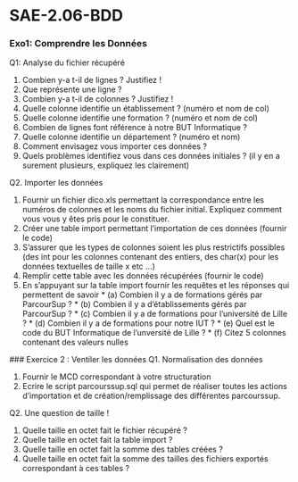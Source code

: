 # SAE-2.06-BDD

### Exo1: Comprendre les Données
Q1: Analyse du fichier récupéré
  1. Combien y-a t-il de lignes ? Justifiez !
  2. Que représente une ligne ? 
  3. Combien y-a t-il de colonnes ? Justifiez ! 
  4. Quelle colonne identifie un établissement ? (numéro et nom de col) 
  5. Quelle colonne identifie une formation ? (numéro et nom de col) 
  6. Combien de lignes font référence à notre BUT Informatique ? 
  7. Quelle colonne identifie un département ? (numéro et nom)
  8. Comment envisagez vous importer ces données ? 
  9. Quels problèmes identifiez vous dans ces données initiales ? (il y en a surement plusieurs, expliquez les clairement)

Q2. Importer les données
  1. Fournir un fichier dico.xls permettant la correspondance entre les numéros de colonnes et les noms du fichier         initial. Expliquez comment vous vous y êtes pris pour le constituer.
  2. Créer une table import permettant l’importation de ces données (fournir le code)
  3. S’assurer que les types de colonnes soient les plus restrictifs possibles (des int pour les colonnes contenant des
    entiers, des char(x) pour les données textuelles de taille x etc ...)
  4. Remplir cette table avec les données récupérées (fournir le code)
  5. En s’appuyant sur la table import fournir les requêtes et les réponses qui permettent de savoir
    * (a) Combien il y a de formations gérés par ParcourSup ? 
    * (b) Combien il y a d’établissements gérés par ParcourSup ? 
    * (c) Combien il y a de formations pour l’université de Lille ? 
    * (d) Combien il y a de formations pour notre IUT ? 
    * (e) Quel est le code du BUT Informatique de l’unversité de Lille ?
    * (f) Citez 5 colonnes contenant des valeurs nulles


### Exercice 2 : Ventiler les données
Q1. Normalisation des données
  1. Fournir le MCD correspondant à votre structuration
  2. Ecrire le script parcourssup.sql qui permet de réaliser toutes les actions d’importation et de                        création/remplissage des différentes parcourssup.

Q2. Une question de taille !
  1. Quelle taille en octet fait le fichier récupéré ? 
  2. Quelle taille en octet fait la table import ? 
  3. Quelle taille en octet fait la somme des tables créées ?
  4. Quelle taille en octet fait la somme des tailles des fichiers exportés correspondant à ces tables ?
